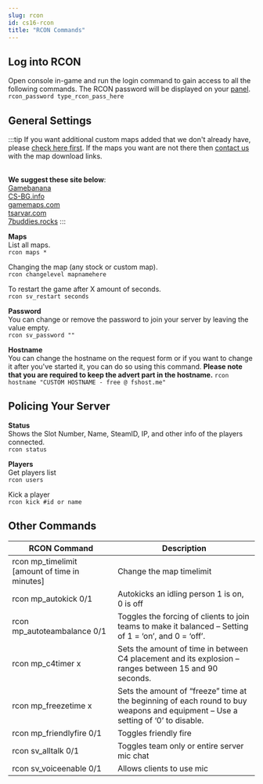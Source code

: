 ```yaml
---
slug: rcon
id: cs16-rcon
title: "RCON Commands"
---
```


## Log into RCON
Open console in-game and run the login command to gain access to all the following commands. The RCON password will be displayed on your [panel](https://fshost.me/free-panel).
<br /> `rcon_password type_rcon_pass_here`

## General Settings
:::tip
If you want additional custom maps added that we don't already have, please [check here first](https://dl.fsho.st/cs16/maps/). If the maps you want are not there then [contact us](https://fshost.me/contact) with the map download links.

<br />**We suggest these site below**:
<br /> [Gamebanana](https://gamebanana.com/)
<br /> [CS-BG.info](https://maps.cs-bg.info/) 
<br /> [gamemaps.com](https://www.gamemaps.com/cs/maps)
<br /> [tsarvar.com](https://tsarvar.com/en/maps/counter-strike-1.6)
<br /> [7buddies.rocks](https://www.17buddies.rocks/17b2/View/Maps/Gam/1/Mod/1/Cat/0/All/0/Pag/1/Counter-Strike.html)
:::

**Maps**<br />
List all maps.
<br /> `rcon maps *`

Changing the map (any stock or custom map).
<br /> `rcon changelevel mapnamehere`

To restart the game after X amount of seconds.
<br /> `rcon sv_restart seconds`


**Password** <br />You can change or remove the password to join your server by leaving the value empty.
<br /> `rcon sv_password ""`

**Hostname** <br />You can change the hostname on the request form or if you want to change it after you've started it, you can do so using this command. **Please note that you are required to keep the advert part in the hostname.**
`rcon hostname "CUSTOM HOSTNAME - free @ fshost.me"`


## Policing Your Server

**Status**<br />
Shows the Slot Number, Name, SteamID, IP, and other info of the players connected.
<br />`rcon status`

**Players**<br />
Get players list
<br />`rcon users`

Kick a player
<br />`rcon kick #id or name`

## Other Commands
| RCON Command | Description |
| ------------ | ----------- |
| rcon mp_timelimit [amount of time in minutes] | Change the map timelimit |
| rcon mp_autokick 0/1 | Autokicks an idling person 1 is on, 0 is off |
| rcon mp_autoteambalance 0/1 | Toggles the forcing of clients to join teams to make it balanced – Setting of 1 = ‘on’, and 0 = ‘off’. |
| rcon mp_c4timer x | Sets the amount of time in between C4 placement and its explosion – ranges between 15 and 90 seconds. |
| rcon mp_freezetime x | Sets the amount of “freeze” time at the beginning of each round to buy weapons and equipment – Use a setting of ‘0’ to disable. |
| rcon mp_friendlyfire 0/1 | Toggles friendly fire |
| rcon sv_alltalk 0/1 | Toggles team only or entire server mic chat |
| rcon sv_voiceenable 0/1 | Allows clients to use mic |
